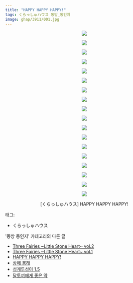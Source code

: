 ```yaml
---
title: "HAPPY HAPPY HAPPY!"
tags: くらっしゅハウス 동방_동인지
image: ghap/3911/001.jpg
---
```

<div class="article">
<p style="text-align: center; clear: none; float: none;"><img src="{{ site.nasurl }}/ghap/3911/001.jpg"/></p>
<p style="text-align: center; clear: none; float: none;"><img src="{{ site.nasurl }}/ghap/3911/002.jpg"/></p>
<p style="text-align: center; clear: none; float: none;"><img src="{{ site.nasurl }}/ghap/3911/003.jpg"/></p>
<p style="text-align: center; clear: none; float: none;"><img src="{{ site.nasurl }}/ghap/3911/004.jpg"/></p>
<p style="text-align: center; clear: none; float: none;"><img src="{{ site.nasurl }}/ghap/3911/005.jpg"/></p>
<p style="text-align: center; clear: none; float: none;"><img src="{{ site.nasurl }}/ghap/3911/006.jpg"/></p>
<p style="text-align: center; clear: none; float: none;"><img src="{{ site.nasurl }}/ghap/3911/007.jpg"/></p>
<p style="text-align: center; clear: none; float: none;"><img src="{{ site.nasurl }}/ghap/3911/008.jpg"/></p>
<p style="text-align: center; clear: none; float: none;"><img src="{{ site.nasurl }}/ghap/3911/009.jpg"/></p>
<p style="text-align: center; clear: none; float: none;"><img src="{{ site.nasurl }}/ghap/3911/010.jpg"/></p>
<p style="text-align: center; clear: none; float: none;"><img src="{{ site.nasurl }}/ghap/3911/011.jpg"/></p>
<p style="text-align: center; clear: none; float: none;"><img src="{{ site.nasurl }}/ghap/3911/012.jpg"/></p>
<p style="text-align: center; clear: none; float: none;"><img src="{{ site.nasurl }}/ghap/3911/013.jpg"/></p>
<p style="text-align: center; clear: none; float: none;"><img src="{{ site.nasurl }}/ghap/3911/014.jpg"/></p>
<p style="text-align: center; clear: none; float: none;"><img src="{{ site.nasurl }}/ghap/3911/015.jpg"/></p>
<p style="text-align: center; clear: none; float: none;"><img src="{{ site.nasurl }}/ghap/3911/016.jpg"/></p>
<p style="text-align: center; clear: none; float: none;"><img src="{{ site.nasurl }}/ghap/3911/017.jpg"/></p>
<p style="text-align: center; clear: none; float: none;"><img src="{{ site.nasurl }}/ghap/3911/018.jpg"/></p>
<p style="text-align: center; clear: none; float: none;">[くらっしゅハウス] HAPPY HAPPY HAPPY!</p>
</div><div class="tagTrail">
<p>태그: </p>
<ul>
<li>くらっしゅハウス</li>
</ul>
</div><div class="another">
<p>'동방 동인지' 카테고리의 다른 글</p>
<ul>
<li><a href="/2017-10-24-ghap_3913">Three Fairies ~Little Stone Heart~ vol.2</a></li>
<li><a href="/2017-10-24-ghap_3912">Three Fairies ~Little Stone Heart~ vol.1</a></li>
<li><a href="/2017-10-24-ghap_3911">HAPPY HAPPY HAPPY!</a></li>
<li><a href="/2017-10-24-ghap_3910">상해 봉래</a></li>
<li><a href="/2017-10-23-ghap_3908">성게투성이 1.5</a></li>
<li><a href="/2017-10-23-ghap_3907">달토끼에게 좋은 약</a></li>
</ul>
</div><div class="cb_module cb_fluid">
<div class="cb_wrt cb_profile">
</div><!-- commentList close -->
</div>
